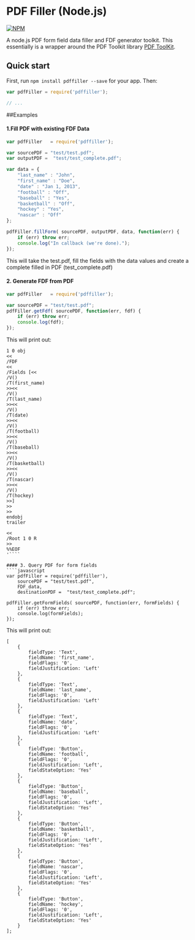 PDF Filler (Node.js)
======
[![NPM](https://nodei.co/npm/pdffiller.png?downloads=true&downloadRank=true&stars=true)](https://nodei.co/npm/pdffiller/)


A node.js PDF form field data filler and FDF generator toolkit. This essentially is a wrapper around the PDF Toolkit library <a target="_blank" href="http://www.pdflabs.com/tools/pdftk-the-pdf-toolkit/">PDF ToolKit</a>.


Quick start
-----------

First, run `npm install pdffiller --save` for your app. Then:

```js
var pdfFiller = require('pdffiller');

// ...
```


##Examples

#### 1.Fill PDF with existing FDF Data
````javascript
var pdfFiller   = require('pdffiller');

var sourcePDF = "test/test.pdf";
var outputPDF =  "test/test_complete.pdf";

var data = {
    "last_name" : "John",
    "first_name" : "Doe",
    "date" : "Jan 1, 2013",
    "football" : "Off",
    "baseball" : "Yes",
    "basketball" : "Off",
    "hockey" : "Yes",
    "nascar" : "Off"
};

pdfFiller.fillForm( sourcePDF, outputPDF, data, function(err) {
    if (err) throw err;
    console.log("In callback (we're done).");
});

````

This will take the test.pdf, fill the fields with the data values
and create a complete filled in PDF (test_complete.pdf)


#### 2. Generate FDF from PDF
````javascript
var pdfFiller   = require('pdffiller');

var sourcePDF = "test/test.pdf";
pdfFiller.getFdf( sourcePDF, function(err, fdf) { 
    if (err) throw err;
    console.log(fdf);
});

````

This will print out:
````'%FDF-1.2 %âãÏÓ
1 0 obj
<<
/FDF
<<
/Fields [<<
/V()
/T(first_name)
>><<
/V()
/T(last_name)
>><<
/V()
/T(date)
>><<
/V()
/T(football)
>><<
/V()
/T(baseball)
>><<
/V()
/T(basketball)
>><<
/V()
/T(nascar)
>><<
/V()
/T(hockey)
>>]
>>
>>
endobj
trailer

<<
/Root 1 0 R
>>
%%EOF
'````

#### 3. Query PDF for form fields
````javascript
var pdfFiller = require('pdffiller'),
    sourcePDF = "test/test.pdf",
    FDF_data,
    destinationPDF =  "test/test_complete.pdf";

pdfFiller.getFormFields( sourcePDF, function(err, formFields) {
    if (err) throw err;
    console.log(formFields);
});
````

This will print out:
```
[
    {
        fieldType: 'Text',
        fieldName: 'first_name',
        fieldFlags: '0',
        fieldJustification: 'Left'
    },
    {
        fieldType: 'Text',
        fieldName: 'last_name',
        fieldFlags: '0',
        fieldJustification: 'Left'
    },
    {
        fieldType: 'Text',
        fieldName: 'date',
        fieldFlags: '0',
        fieldJustification: 'Left'
    },
    {
        fieldType: 'Button',
        fieldName: 'football',
        fieldFlags: '0',
        fieldJustification: 'Left',
        fieldStateOption: 'Yes'
    },
    {
        fieldType: 'Button',
        fieldName: 'baseball',
        fieldFlags: '0',
        fieldJustification: 'Left',
        fieldStateOption: 'Yes'
    },
    {
        fieldType: 'Button',
        fieldName: 'basketball',
        fieldFlags: '0',
        fieldJustification: 'Left',
        fieldStateOption: 'Yes'
    },
    {
        fieldType: 'Button',
        fieldName: 'nascar',
        fieldFlags: '0',
        fieldJustification: 'Left',
        fieldStateOption: 'Yes'
    },
    {
        fieldType: 'Button',
        fieldName: 'hockey',
        fieldFlags: '0',
        fieldJustification: 'Left',
        fieldStateOption: 'Yes'
    }
];
```
